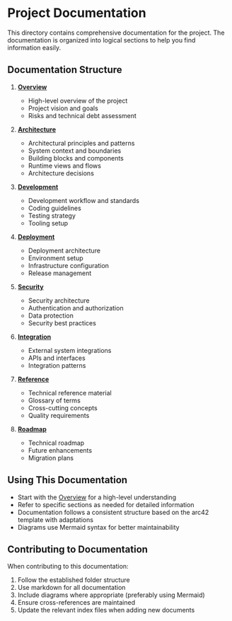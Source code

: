 # Project Documentation

This directory contains comprehensive documentation for the project. The documentation is organized into logical sections to help you find information easily.

## Documentation Structure

1. **[Overview](./01-overview/ARCHITECTURE_OVERVIEW.md)**
   - High-level overview of the project
   - Project vision and goals
   - Risks and technical debt assessment

2. **[Architecture](./02-architecture/00-index.md)**
   - Architectural principles and patterns
   - System context and boundaries
   - Building blocks and components
   - Runtime views and flows
   - Architecture decisions

3. **[Development](./03-development/)**
   - Development workflow and standards
   - Coding guidelines
   - Testing strategy
   - Tooling setup

4. **[Deployment](./04-deployment/)**
   - Deployment architecture
   - Environment setup
   - Infrastructure configuration
   - Release management

5. **[Security](./05-security/)**
   - Security architecture
   - Authentication and authorization
   - Data protection
   - Security best practices

6. **[Integration](./06-integration/)**
   - External system integrations
   - APIs and interfaces
   - Integration patterns

7. **[Reference](./07-reference/)**
   - Technical reference material
   - Glossary of terms
   - Cross-cutting concepts
   - Quality requirements

8. **[Roadmap](./08-roadmap/)**
   - Technical roadmap
   - Future enhancements
   - Migration plans

## Using This Documentation

- Start with the [Overview](./01-overview/ARCHITECTURE_OVERVIEW.md) for a high-level understanding
- Refer to specific sections as needed for detailed information
- Documentation follows a consistent structure based on the arc42 template with adaptations
- Diagrams use Mermaid syntax for better maintainability

## Contributing to Documentation

When contributing to this documentation:

1. Follow the established folder structure
2. Use markdown for all documentation
3. Include diagrams where appropriate (preferably using Mermaid)
4. Ensure cross-references are maintained
5. Update the relevant index files when adding new documents
